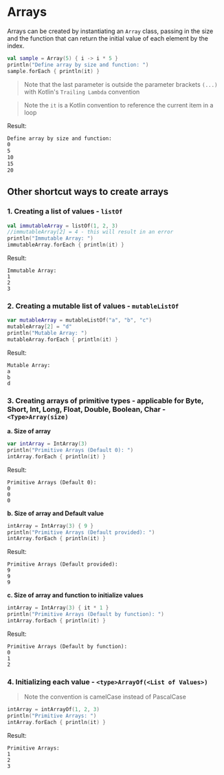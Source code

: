 # Arrays

Arrays can be created by instantiating an `Array` class, passing in the size and the function that can return the initial value of each element by the index.

```kotlin
val sample = Array(5) { i -> i * 5 }
println("Define array by size and function: ")
sample.forEach { println(it) }
```

> Note that the last parameter is outside the parameter brackets `(...)` with Kotlin's `Trailing Lambda` convention

> Note the `it` is a Kotlin convention to reference the current item in a loop

Result:
```bash
Define array by size and function:
0
5
10
15
20
```

## Other shortcut ways to create arrays

### 1. Creating a list of values - `listOf`

```kotlin
val immutableArray = listOf(1, 2, 3)
//immutableArray[2] = 4 - this will result in an error
println("Immutable Array: ")
immutableArray.forEach { println(it) }
```

Result:
```shell
Immutable Array:
1
2
3
```

### 2. Creating a mutable list of values - `mutableListOf`

```kotlin
var mutableArray = mutableListOf("a", "b", "c")
mutableArray[2] = "d"
println("Mutable Array: ")
mutableArray.forEach { println(it) }
```

Result:
```shell
Mutable Array:
a
b
d
```

### 3. Creating arrays of primitive types - applicable for Byte, Short, Int, Long, Float, Double, Boolean, Char - `<Type>Array(size)`

**a. Size of array**
```kotlin
var intArray = IntArray(3)
println("Primitive Arrays (Default 0): ")
intArray.forEach { println(it) }
```

Result:

```shell
Primitive Arrays (Default 0):
0
0
0
```

**b. Size of array and Default value**
```kotlin
intArray = IntArray(3) { 9 }
println("Primitive Arrays (Default provided): ")
intArray.forEach { println(it) }
```

Result:
```shell
Primitive Arrays (Default provided):
9
9
9
```

**c. Size of array and function to initialize values**

```kotlin
intArray = IntArray(3) { it * 1 }
println("Primitive Arrays (Default by function): ")
intArray.forEach { println(it) }
```

Result:
```shell
Primitive Arrays (Default by function):
0
1
2
```

### 4. Initializing each value - `<type>ArrayOf(<List of Values>)`

> Note the convention is camelCase instead of PascalCase

```kotlin
intArray = intArrayOf(1, 2, 3)
println("Primitive Arrays: ")
intArray.forEach { println(it) }
```

Result:
```shell
Primitive Arrays:
1
2
3
```